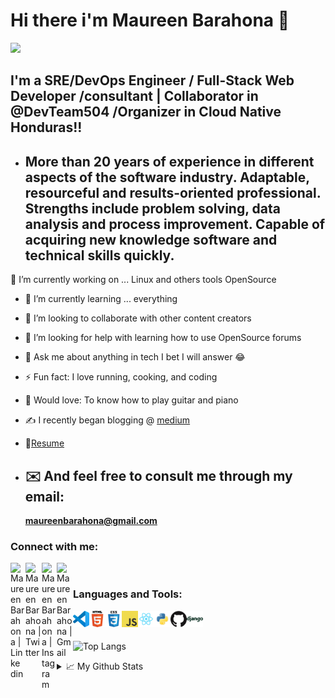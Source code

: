 # Hi there i'm Maureen Barahona 👋
<img src="https://lh3.googleusercontent.com/pw/AM-JKLXNUdQnfbFAinH9FtnYOiqAajbGihV3GqfxaZZFCBh2aQIorMB3h_y75vSjZQFPqu8yU88b5cCgoPcAcBPNTCy9X0ZpwHqhM78igNt-0_fAs6zrYFvBJ477EX0XuPVRWVEHQu8EdglAcJg2_FBl8WDF1g=w960-h240-no?authuser=0">

## I'm a SRE/DevOps Engineer / Full-Stack Web Developer /consultant | Collaborator in @DevTeam504 /Organizer in Cloud Native Honduras!!

- ## More than 20 years of experience in different aspects of the software industry. Adaptable, resourceful and results-oriented professional. Strengths include problem solving, data analysis and process improvement. Capable of acquiring new knowledge software and technical skills quickly.

🔭 I’m currently working on ... Linux and others tools OpenSource
- 🌱 I’m currently learning ... everything 
- 👯 I’m looking to collaborate with other content creators
- 🤔 I’m looking for help with learning how to use OpenSource forums
- 💬 Ask me about anything in tech I bet I will answer 😂 
- ⚡ Fun fact: I love running, cooking, and coding
- 🎸 Would love: To know how to play guitar and piano
- ✍ I recently began blogging @ [medium](https://maureenbarahona.medium.com/)
- 📝[Resume](https://www.canva.com/design/DAEILHipScU/4yQBJYiTz8UHlCe0NK9ABw/watch?utm_content=DAEILHipScU&utm_campaign=designshare&utm_medium=link&utm_source=publishsharelink)

- ## ✉️ **And feel free to consult me through my email:**
  <a href="mailto: maureenbarahona@gmail.com">**maureenbarahona@gmail.com**</a>


### Connect with me:  

<a href="https://www.linkedin.com/in/maureen-barahona/">
    <img align="left" alt="Maureen Barahona | Linkedin" width="24px" src="https://github.com/TheDudeThatCode/TheDudeThatCode/blob/master/Assets/Linkedin.svg" />
  </a>
  <a href="https://twitter.com/evilmona">
    <img align="left" alt="Maureen Barahona | Twitter" width="26px" src="https://github.com/TheDudeThatCode/TheDudeThatCode/blob/master/Assets/Twitter.svg" />
  </a>
  <a href="https://www.instagram.com/maureenbarahona/">
    <img align="left" alt="Maureen Barahona | Instagram" width="24px" src="https://github.com/TheDudeThatCode/TheDudeThatCode/blob/master/Assets/Instagram.svg" />
  </a>
  <a href="mailto:maureenbarahona@gmail.com">
    <img align="left" alt="Maureen Barahona | Gmail" width="26px" src="https://github.com/TheDudeThatCode/TheDudeThatCode/blob/master/Assets/Gmail.svg" />
  </a>
 
<br />

### Languages and Tools:

<img align="left" alt="Visual Studio Code" width="26px" src="https://raw.githubusercontent.com/github/explore/80688e429a7d4ef2fca1e82350fe8e3517d3494d/topics/visual-studio-code/visual-studio-code.png" />
<img align="left" alt="HTML5" width="26px" src="https://raw.githubusercontent.com/github/explore/80688e429a7d4ef2fca1e82350fe8e3517d3494d/topics/html/html.png" />
<img align="left" alt="CSS3" width="26px" src="https://raw.githubusercontent.com/github/explore/80688e429a7d4ef2fca1e82350fe8e3517d3494d/topics/css/css.png" />
<img align="left" alt="JavaScript" width="26px" src="https://raw.githubusercontent.com/github/explore/80688e429a7d4ef2fca1e82350fe8e3517d3494d/topics/javascript/javascript.png" />
<img align="left" alt="React" width="26px" src="https://raw.githubusercontent.com/github/explore/80688e429a7d4ef2fca1e82350fe8e3517d3494d/topics/react/react.png" />
<img align="left" alt="Git" width="26px" src="https://raw.githubusercontent.com/github/explore/80688e429a7d4ef2fca1e82350fe8e3517d3494d/topics/python/python.png" />
<img align="left" alt="GitHub" width="26px" src="https://raw.githubusercontent.com/github/explore/78df643247d429f6cc873026c0622819ad797942/topics/github/github.png" />
<img align="left" alt="Terminal" width="26px" src="https://raw.githubusercontent.com/github/explore/80688e429a7d4ef2fca1e82350fe8e3517d3494d/topics/django/django.png" />

<br />
<br />

![Top Langs](https://github-readme-stats.vercel.app/api/top-langs/?username=maureenbarahona&layout=compact)

<details>
<summary>📈 My Github Stats</summary>
<p align="left"> <img src="https://github-readme-stats.vercel.app/api?username=maureenbarahona&show_icons=true&theme=radical" alt="maureenbarahona" />
 
 ![Visitor Count](https://profile-counter.glitch.me/{maureenbarahona}/count.svg)

</details>